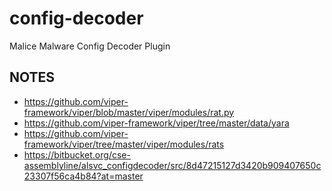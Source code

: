 # config-decoder
Malice Malware Config Decoder Plugin

## NOTES

- https://github.com/viper-framework/viper/blob/master/viper/modules/rat.py
- https://github.com/viper-framework/viper/tree/master/data/yara
- https://github.com/viper-framework/viper/tree/master/viper/modules/rats
- https://bitbucket.org/cse-assemblyline/alsvc_configdecoder/src/8d47215127d3420b909407650c23307f56ca4b84?at=master
